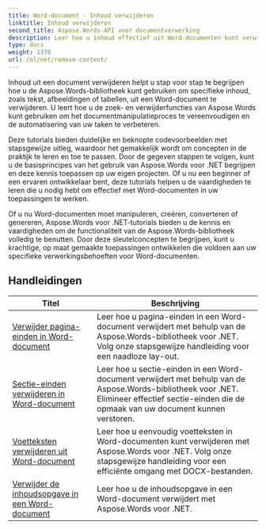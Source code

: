 ```yaml
---
title: Word-document - Inhoud verwijderen
linktitle: Inhoud verwijderen
second_title: Aspose.Words-API voor documentverwerking
description: Leer hoe u inhoud effectief uit Word-documenten kunt verwijderen met Aspose.Words voor .NET. Volg stapsgewijze zelfstudies en gebruik C#-codevoorbeelden om verschillende technieken voor het verwijderen van inhoud te leren.
type: docs
weight: 1370
url: /nl/net/remove-content/
---
```

Inhoud uit een document verwijderen helpt u stap voor stap te begrijpen hoe u de Aspose.Words-bibliotheek kunt gebruiken om specifieke inhoud, zoals tekst, afbeeldingen of tabellen, uit een Word-document te verwijderen. U leert hoe u de zoek- en verwijderfuncties van Aspose.Words kunt gebruiken om het documentmanipulatieproces te vereenvoudigen en de automatisering van uw taken te verbeteren.

Deze tutorials bieden duidelijke en beknopte codevoorbeelden met stapsgewijze uitleg, waardoor het gemakkelijk wordt om concepten in de praktijk te leren en toe te passen. Door de gegeven stappen te volgen, kunt u de basisprincipes van het gebruik van Aspose.Words voor .NET begrijpen en deze kennis toepassen op uw eigen projecten. Of u nu een beginner of een ervaren ontwikkelaar bent, deze tutorials helpen u de vaardigheden te leren die u nodig hebt om effectief met Word-documenten in uw toepassingen te werken.

Of u nu Word-documenten moet manipuleren, creëren, converteren of genereren, Aspose.Words voor .NET-tutorials bieden u de kennis en vaardigheden om de functionaliteit van de Aspose.Words-bibliotheek volledig te benutten. Door deze sleutelconcepten te begrijpen, kunt u krachtige, op maat gemaakte toepassingen ontwikkelen die voldoen aan uw specifieke verwerkingsbehoeften voor Word-documenten.

 ## Handleidingen
| Titel | Beschrijving |
| --- | --- |
| [Verwijder pagina-einden in Word-document](./remove-page-breaks/) | Leer hoe u pagina-einden in een Word-document verwijdert met behulp van de Aspose.Words-bibliotheek voor .NET. Volg onze stapsgewijze handleiding voor een naadloze lay-out. |
| [Sectie-einden verwijderen in Word-document](./remove-section-breaks/) | Leer hoe u sectie-einden in een Word-document verwijdert met behulp van de Aspose.Words-bibliotheek voor .NET. Elimineer effectief sectie-einden die de opmaak van uw document kunnen verstoren.|
| [Voetteksten verwijderen uit Word-document](./remove-footers/) | Leer hoe u eenvoudig voetteksten in Word-documenten kunt verwijderen met Aspose.Words voor .NET. Volg onze stapsgewijze handleiding voor een efficiënte omgang met DOCX-bestanden. |
| [Verwijder de inhoudsopgave in een Word-document](./remove-table-of-contents/) | Leer hoe u de inhoudsopgave in een Word-document verwijdert met Aspose.Words voor .NET. |
